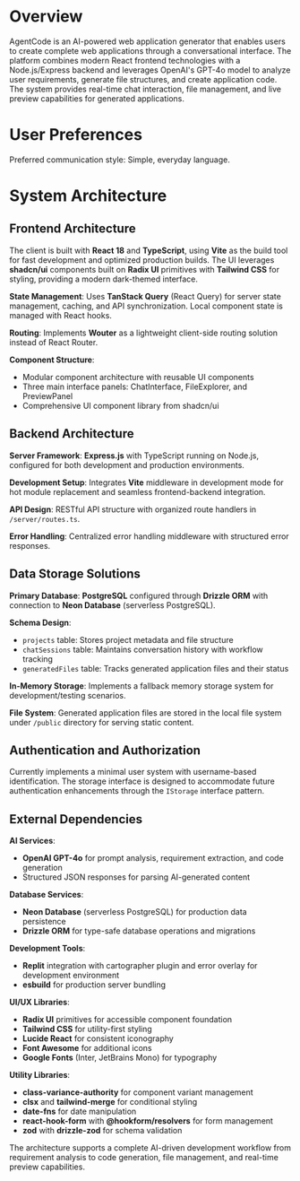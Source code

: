 # Overview

AgentCode is an AI-powered web application generator that enables users to create complete web applications through a conversational interface. The platform combines modern React frontend technologies with a Node.js/Express backend and leverages OpenAI's GPT-4o model to analyze user requirements, generate file structures, and create application code. The system provides real-time chat interaction, file management, and live preview capabilities for generated applications.

# User Preferences

Preferred communication style: Simple, everyday language.

# System Architecture

## Frontend Architecture

The client is built with **React 18** and **TypeScript**, using **Vite** as the build tool for fast development and optimized production builds. The UI leverages **shadcn/ui** components built on **Radix UI** primitives with **Tailwind CSS** for styling, providing a modern dark-themed interface.

**State Management**: Uses **TanStack Query** (React Query) for server state management, caching, and API synchronization. Local component state is managed with React hooks.

**Routing**: Implements **Wouter** as a lightweight client-side routing solution instead of React Router.

**Component Structure**: 
- Modular component architecture with reusable UI components
- Three main interface panels: ChatInterface, FileExplorer, and PreviewPanel
- Comprehensive UI component library from shadcn/ui

## Backend Architecture

**Server Framework**: **Express.js** with TypeScript running on Node.js, configured for both development and production environments.

**Development Setup**: Integrates **Vite** middleware in development mode for hot module replacement and seamless frontend-backend integration.

**API Design**: RESTful API structure with organized route handlers in `/server/routes.ts`.

**Error Handling**: Centralized error handling middleware with structured error responses.

## Data Storage Solutions

**Primary Database**: **PostgreSQL** configured through **Drizzle ORM** with connection to **Neon Database** (serverless PostgreSQL).

**Schema Design**: 
- `projects` table: Stores project metadata and file structure
- `chatSessions` table: Maintains conversation history with workflow tracking
- `generatedFiles` table: Tracks generated application files and their status

**In-Memory Storage**: Implements a fallback memory storage system for development/testing scenarios.

**File System**: Generated application files are stored in the local file system under `/public` directory for serving static content.

## Authentication and Authorization

Currently implements a minimal user system with username-based identification. The storage interface is designed to accommodate future authentication enhancements through the `IStorage` interface pattern.

## External Dependencies

**AI Services**: 
- **OpenAI GPT-4o** for prompt analysis, requirement extraction, and code generation
- Structured JSON responses for parsing AI-generated content

**Database Services**:
- **Neon Database** (serverless PostgreSQL) for production data persistence
- **Drizzle ORM** for type-safe database operations and migrations

**Development Tools**:
- **Replit** integration with cartographer plugin and error overlay for development environment
- **esbuild** for production server bundling

**UI/UX Libraries**:
- **Radix UI** primitives for accessible component foundation
- **Tailwind CSS** for utility-first styling
- **Lucide React** for consistent iconography
- **Font Awesome** for additional icons
- **Google Fonts** (Inter, JetBrains Mono) for typography

**Utility Libraries**:
- **class-variance-authority** for component variant management
- **clsx** and **tailwind-merge** for conditional styling
- **date-fns** for date manipulation
- **react-hook-form** with **@hookform/resolvers** for form management
- **zod** with **drizzle-zod** for schema validation

The architecture supports a complete AI-driven development workflow from requirement analysis to code generation, file management, and real-time preview capabilities.